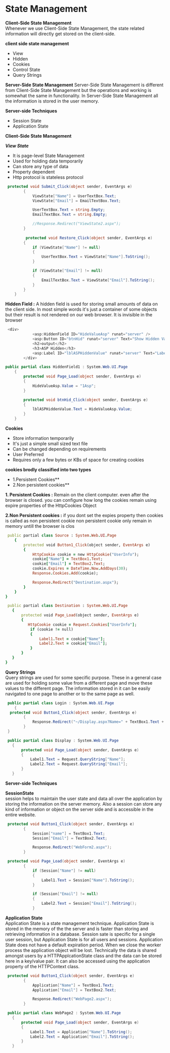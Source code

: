 # State Management





**Client-Side State Management** <br/>
Whenever we use Client-Side State Management, the state related information will directly get stored on the client-side. 

**client side state management**
- View
- Hidden
- Cookies
- Control State
- Query Strings

**Server-Side State Management**
Server-Side State Management is different from Client-Side State Management but the operations and working is somewhat the same in functionality.
In Server-Side State Management all the information is stored in the user memory.

**Server-side Techniques**

- Session State
- Application State

**Client-Side State Management**

***View State***

- It is page-level State Management
- Used for holding data temporarily
- Can store any type of data
- Property dependent
- Http protocol is stateless protocol

```c#
 protected void Submit_Click(object sender, EventArgs e)
        {
            ViewState["Name"] = UserTextBox.Text;
            ViewState["Email"] = EmailTextBox.Text;

            UserTextBox.Text = string.Empty;
            EmailTextBox.Text = string.Empty;

            //Response.Redirect("ViewState2.aspx");
        }
        
         protected void Restore_Click(object sender, EventArgs e)
        {
            if (ViewState["Name"] != null)
            {
                UserTextBox.Text = ViewState["Name"].ToString();
            }

            if (ViewState["Email"] != null)
            {
                EmailTextBox.Text = ViewState["Email"].ToString();
            }
        }
    }
```

**Hidden Field :**
A hidden field is used for storing small amounts of data on the client side. In most simple words it's just a container of some objects but their result is not rendered on our web browser. It is invisible in the browser

```C#
 <div>
            <asp:HiddenField ID="HideValueAsp" runat="server" />
            <asp:Button ID="btnHid" runat="server" Text="Show Hidden Value" OnClick="btnHid_Click" />
            <h2>output</h2>
            <h3>ASP Hidden</h3>
            <asp:Label ID="lblASPHiddenValue" runat="server" Text="Label"></asp:Label>
        </div>
```        
```C#
public partial class HiddenField1 : System.Web.UI.Page
    {
        protected void Page_Load(object sender, EventArgs e)
        {  
            HideValueAsp.Value = "1Asp";
        }

        protected void btnHid_Click(object sender, EventArgs e)
        { 
            lblASPHiddenValue.Text = HideValueAsp.Value;
        }
    }
```    
    
    


  **Cookies**
  
- Store information temporarily
- It's just a simple small sized text file
- Can be changed depending on requirements
- User Preferred
- Requires only a few bytes or KBs of space for creating cookies

**cookies brodly classified into two types**<br/>
- 1.Persistent Cookies**<br/>
- 2.Non persistent cookies**<br/>

**1. Persistent Cookies :** Remain on the client computer. even after the browser is closed.
                        you can configure how long the cookies remain using expire properties of the HttpCookies Object
 
**2.Non Persistent cookies :** if you dont set the expies property then cookies is called as non persistent cookie
                           non persistent cookie only remain in memory untill the browser is clos

```ruby
 public partial class Source : System.Web.UI.Page
    {
        protected void Button1_Click(object sender, EventArgs e)
        {
            HttpCookie cookie = new HttpCookie("UserInfo");
            cookie["Name"] = TextBox1.Text;
            cookie["Email"] = TextBox2.Text;
            cookie.Expires = DateTime.Now.AddDays(30);
            Response.Cookies.Add(cookie);

            Response.Redirect("Destination.aspx");
        }
    }
}
 ``` 
 ```ruby
  public partial class Destination : System.Web.UI.Page
    {
        protected void Page_Load(object sender, EventArgs e)
        {
           HttpCookie cookie = Request.Cookies["UserInfo"];
            if (cookie != null)
            {
                Label1.Text = cookie["Name"];
                Label2.Text = cookie["Email"];
            }
        }
    }
}
```
**Query Strings**<br/>
Query strings are used for some specific purpose. These in a general case are used for holding some value from a different page and move these values to the different page. The information stored in it can be easily navigated to one page to another or to the same page as well.

```c#
 public partial class Login : System.Web.UI.Page
    {
  protected void Button1_Click(object sender, EventArgs e)
        {
            Response.Redirect("~/Display.aspx?Name=" + TextBox1.Text + "&Email=" + TextBox2.Text );
        }
 }
 ```
 ```c#
  public partial class Display : System.Web.UI.Page
    {
        protected void Page_Load(object sender, EventArgs e)
        {
            Label1.Text = Request.QueryString["Name"];
            Label2.Text = Request.QueryString["Email"];
        }
    }
```

**Server-side Techniques**

**SessionState**<br/>
 session helps to maintain the user state and data all over the application by storing the information on the server memory. Also a session can store any kind of information or object on the server side and is accessible in the entire website.

```C#
 protected void Button1_Click(object sender, EventArgs e)
        {
            Session["name"] = TextBox1.Text;
            Session["Email"] = TextBox2.Text;

            Response.Redirect("WebForm2.aspx");
        }
```       
```c#
 protected void Page_Load(object sender, EventArgs e)
        {
            if (Session["Name"] != null)
            {
                Label1.Text = Session["Name"].ToString();
            }

            if (Session["Email"] != null)
            {
                Label2.Text = Session["Email"].ToString();
            }
```    

**Application State**<br/>
Application State is a state management technique. Application State is stored in the memory of the the server and is faster than storing and retrieving information in a database. Session sate is specific for a single user session, but Application State is for all users and sessions. Application State does not have a default expiration period. When we close the worker process the application object will be lost. Technically the data is shared amongst users by a HTTPApplcationState class and the data can be stored here in a key/value pair. It can also be accessed using the application property of the HTTPContext class.

```c#
 protected void Button1_Click(object sender, EventArgs e)
        {
            Application["Name"] = TextBox1.Text;
            Application["Email"] = TextBox2.Text;

            Response.Redirect("WebPage2.aspx");
        }
 ```
 ```C#
  public partial class WebPage2 : System.Web.UI.Page
    {
        protected void Page_Load(object sender, EventArgs e)
        {
            Label1.Text = Application["Name"].ToString();
            Label2.Text = Application["Email"].ToString();
        }
    }
```    
    
    
        


 
    
